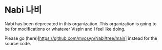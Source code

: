 # Nabi 나비
Nabi has been deprecated in this organization. This organization is going to be for modifications or whatever Vispin and I feel like doing. 

Please go (here)[https://github.com/myosyn/Nabi/tree/main] instead for the source code.

